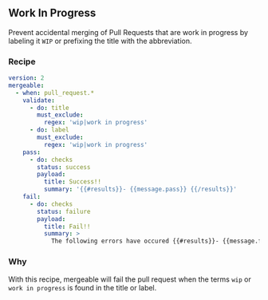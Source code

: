 ## Work In Progress

Prevent accidental merging of Pull Requests that are work in progress by labeling it `WIP` or prefixing the title with the abbreviation.

### Recipe
```yml
version: 2
mergeable:
  - when: pull_request.*
    validate:
      - do: title
        must_exclude:
          regex: 'wip|work in progress'
      - do: label
        must_exclude:
          regex: 'wip|work in progress'
    pass:
      - do: checks
        status: success
        payload:
          title: Success!!
          summary: '{{#results}}- {{message.pass}} {{/results}}'
    fail:
      - do: checks
        status: failure
        payload:
          title: Fail!!
          summary: >
            The following errors have occured {{#results}}- {{message.fail}} {{/results}}
```

### Why
With this recipe, mergeable will fail the pull request when the terms `wip` or `work in progress` is found in the title or label.
